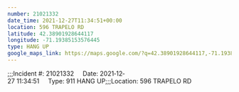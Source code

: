 ```yaml
---
number: 21021332
date_time: 2021-12-27T11:34:51+00:00
location: 596 TRAPELO RD
latitude: 42.38901928644117
longitude: -71.19385153576445
type: HANG UP
google_maps_link: https://maps.google.com/?q=42.38901928644117,-71.19385153576445
---
```


;;;Incident #: 21021332     Date: 2021‐12‐27 11:34:51     Type: 911 HANG UP;;;Location: 596 TRAPELO RD
